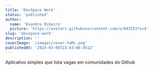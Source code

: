 ```yaml
---
title: 'DevSpace Work'
status: 'published'
author:
  name: 'Evandro Ribeiro'
  picture: 'https://avatars.githubusercontent.com/u/943553?v=4'
slug: 'devspace-work'
description: ''
coverImage: '/images/cover-YwMj.png'
publishedAt: '2024-03-06T23:43:00.951Z'
---
```


Aplicativo simples que lista vagas em comunidades do Github
